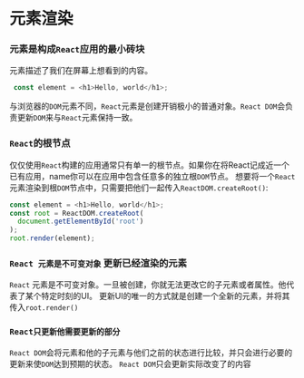 <!--
 * @Author: zhangwu
 * @Date: 2022-04-02 10:58:07
 * @LastEditors: zhangwu
 * @LastEditTime: 2022-04-02 11:59:07
 * @Description: 请填写简介
-->
# 元素渲染

### 元素是构成`React`应用的最小砖块

元素描述了我们在屏幕上想看到的内容。

```javascript
 const element = <h1>Hello, world</h1>;
```

与浏览器的`DOM`元素不同，`React`元素是创建开销极小的普通对象。`React DOM`会负责更新`DOM`来与`React`元素保持一致。

### `React`的根节点

仅仅使用`React`构建的应用通常只有单一的根节点。如果你在将React记成近一个已有应用，name你可以在应用中包含任意多的独立根`DOM`节点。
想要将一个`React`元素渲染到根`DOM`节点中，只需要把他们一起传入`ReactDOM.createRoot()`:

```javascript
const element = <h1>Hello, world</h1>;
const root = ReactDOM.createRoot(
  document.getElementById('root')
);
root.render(element);
```
### `React 元素是不可变对象`  更新已经渲染的元素
`React` 元素是不可变对象。一旦被创建，你就无法更改它的子元素或者属性。他代表了某个特定时刻的UI。
更新UI的唯一的方式就是创建一个全新的元素，并将其传入`root.render()`
### `React只更新他需要更新的部分`
`React DOM`会将元素和他的子元素与他们之前的状态进行比较，并只会进行必要的更新来使`DOM`达到预期的状态。
`React DOM`只会更新实际改变了的内容
